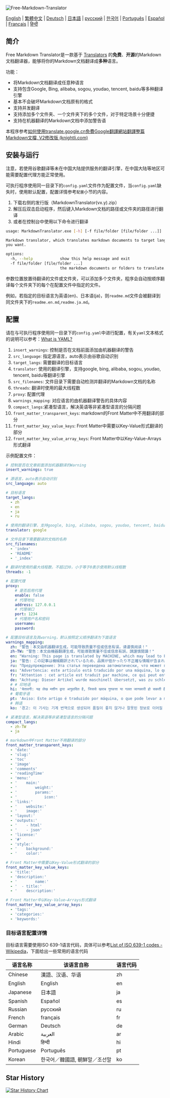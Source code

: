 ![Free-Markdown-Translator](https://socialify.git.ci/CrazyMayfly/Free-Markdown-Translator/image?custom_description=Free+Markdown+Translator%E6%98%AF%E4%B8%80%E6%AC%BE%E5%9F%BA%E4%BA%8E+Translators+%E7%9A%84%E5%85%8D%E8%B4%B9%E3%80%81%E5%BC%80%E6%BA%90%E7%9A%84Markdown%E6%96%87%E6%A1%A3%E7%BF%BB%E8%AF%91%E5%99%A8%EF%BC%8C%E8%83%BD%E5%A4%9F%E5%B0%86%E4%BD%A0%E7%9A%84Markdown%E6%96%87%E6%A1%A3%E7%BF%BB%E8%AF%91%E6%88%90%E4%BB%BB%E6%84%8F%E7%A7%8D%E8%AF%AD%E8%A8%80%E3%80%82&description=1&font=Bitter&forks=1&language=1&name=1&owner=1&pattern=Solid&stargazers=1&theme=Auto)

[English](doc/README.en.md) | [繁體中文](doc/README.zh-tw.md) | [Deutsch](doc/README.de.md) | [日本語](doc/README.ja.md) | [русский](doc/README.ru.md) | [한국어](doc/README.ko.md) | [Português](doc/README.pt.md) | [Español](doc/README.es.md) | [Français](doc/README.fr.md) | [हिन्दी](doc/README.hi.md)

## 简介

Free Markdown Translator是一款基于 [Translators](https://github.com/UlionTse/translators) 的**免费**、**开源**的Markdown文档翻译器，能够将你的Markdown文档翻译成**多种**语言。

功能：

- 将Markdown文档翻译成任意种语言
- 支持包含Google, Bing, alibaba, sogou, youdao, tencent, baidu等多种翻译引擎
- 基本不会破坏Markdown文档原有的格式
- 支持并发翻译
- 支持添加多个文件夹、一个文件夹下的多个文件，对于特定场景十分便捷
- 支持在机器翻译的Markdown文档中添加警告语

本程序参考[如何使用translate.google.cn免費Google翻譯網站翻譯整篇Markdown文檔, V2修改版 (knightli.com)](https://www.knightli.com/zh-tw/2022/04/24/免費-google-翻譯-整篇-markdown-文檔-修改版/)

## 安装与运行

注意，若使用谷歌翻译等未在中国大陆提供服务的翻译引擎，在中国大陆等地区可能需要配置代理方能正常使用。

可执行程序使用同一目录下的`config.yaml`文件作为配置文件，当`config.yaml`缺失时，使用默认配置，配置详情参考`配置`小节的内容。

1. 下载右侧的发行版（MarkdownTranslator(vx.y).zip）
2. 解压后双击启动程序，然后键入Markdown文档的路径或文件夹的路径进行翻译
3. 或者在控制台中使用以下命令进行翻译

```bash
usage: MarkdownTranslator.exe [-h] [-f file/folder [file/folder ...]]

Markdown translator, which translates markdown documents to target languages
you want.

options:
  -h, --help            show this help message and exit
  -f file/folder [file/folder ...]
                        the markdown documents or folders to translate.
```

参数位置放置待翻译的文件或文件夹，可以添加多个文件夹，程序会自动按顺序翻译每个文件夹下的每个在配置文件中指定的文件。

例如，若指定的目标语言为英语(en)、日本语(ja)，则`readme.md`文件会被翻译到同文件夹下的`readme.en.md`,`readme.ja.md`。

## 配置

请在与可执行程序使用同一目录下的`config.yaml`中进行配置，有关`yaml`文本格式的说明可以参考：[What is YAML? ](https://www.redhat.com/en/topics/automation/what-is-yaml)

1. `insert_warnings`: 控制是否在文档前面添加由机器翻译的警告
2. `src_language`: 指定源语言，auto表示由谷歌自动识别
3. `target_langs`: 需要翻译的目标语言
4. `translator`: 使用的翻译引擎，支持google, bing, alibaba, sogou, youdao, tencent, baidu等翻译引擎
5. `src_filenames`: 文件目录下需要自动检测并翻译的Markdown文档的名称
6. `threads`: 翻译时使用的最大线程数
7. `proxy`: 配置代理
8. `warnings_mapping`: 对应语言的由机器翻译警告的具体内容
9. `compact_langs`:紧凑型语言，解决英语等非紧凑型语言的分隔问题
10. `front_matter_transparent_keys`: markdown的Front Matter中不用翻译的部分
11. `front_matter_key_value_keys`: Front Matter中需要以Key-Value形式翻译的部分
12. `front_matter_key_value_array_keys`: Front Matter中以Key-Value-Arrays形式翻译

示例配置文件：

```yaml
# 控制是否在文章前面添加机器翻译的Warning
insert_warnings: true

# 源语言，auto表示自动识别
src_language: auto

# 目标语言
target_langs:
  - zh
  - en
  - ja
  - ru

# 使用的翻译引擎，支持google, bing, alibaba, sogou, youdao, tencent, baidu等翻译引擎
translator: google

# 文件目录下需要翻译的文档的名称
src_filenames:
  - 'index'
  - 'README'
  - '_index'

# 翻译时使用的最大线程数，不超过30，小于等于0表示使用默认线程数
threads: -1

# 配置代理
proxy:
    # 是否启用代理
    enable: false
    # 代理地址
    address: 127.0.0.1
    # 代理端口
    port: 1234
    # 代理用户名和密码
    username:
    password:

# 配置目标语言及其warning，默认按照定义顺序翻译为下面语言
warnings_mapping:
  zh: "警告：本文由机器翻译生成，可能导致质量不佳或信息有误，请谨慎阅读！"
  zh-TW: "警告：本文由機器翻譯生成，可能導致質量不佳或信息有誤，請謹慎閱讀！"
  en: "Warning: This page is translated by MACHINE, which may lead to POOR QUALITY or INCORRECT INFORMATION, please read with CAUTION!"
  ja: "警告: この記事は機械翻訳されているため、品質が低かったり不正確な情報が含まれる可能性があります。よくお読みください。"
  ru: "Предупреждение: Эта статья переведена автоматически, что может привести к некачественной или неверной информации, пожалуйста, внимательно прочитайте!"
  es: "Advertencia: este artículo está traducido por una máquina, lo que puede dar lugar a una mala calidad o información incorrecta. ¡Lea atentamente!"
  fr: "Attention : cet article est traduit par machine, ce qui peut entraîner une mauvaise qualité ou des informations incorrectes, veuillez lire attentivement !"
  de: "Achtung: Dieser Artikel wurde maschinell übersetzt, was zu schlechter Qualität oder falschen Informationen führen kann, bitte sorgfältig lesen!"
  # # 印地语
  hi: 'चेतावनी: यह लेख मशीन द्वारा अनुवादित है, जिससे खराब गुणवत्ता या गलत जानकारी हो सकती है, कृपया ध्यान से पढ़ें!'
  # 葡萄牙语
  pt: 'Aviso: Este artigo é traduzido por máquina, o que pode levar a má qualidade ou informações incorretas, leia com atenção!'
  # 韩语
  ko: '경고: 이 기사는 기계 번역으로 생성되어 품질이 좋지 않거나 잘못된 정보로 이어질 수 있으므로 주의 깊게 읽으십시오!'

# 紧凑型语言，解决英语等非紧凑型语言的分隔问题
compact_langs:
  - zh-TW
  - ja

# markdown中Front Matter不用翻译的部分
front_matter_transparent_keys:
  - 'date:'
  - 'slug:'
  - 'toc'
  - 'image'
  - 'comments'
  - 'readingTime'
  - 'menu:'
  - '    main:'
  - '        weight:'
  - '        params:'
  - '            icon:'
  - 'links:'
  - '    website:'
  - '    image:'
  - 'layout:'
  - 'outputs:'
  - '    - html'
  - '    - json'
  - 'license:'
  - '#'
  - 'style:'
  - '    background:'
  - '    color:'

# Front Matter中需要以Key-Value形式翻译的部分
front_matter_key_value_keys:
  - 'title:'
  - 'description:'
  - '        name:'
  - '  - title:'
  - '    description:'

# Front Matter中以Key-Value—Arrays形式翻译
front_matter_key_value_array_keys:
  - 'tags:'
  - 'categories:'
  - 'keywords:'
```

### 目标语言配置详情

目标语言需要使用ISO 639-1语言代码，具体可以参考[List of ISO 639-1 codes - Wikipedia](https://en.wikipedia.org/wiki/List_of_ISO_639-1_codes)，下面给出一些常用的语言代码

| 语言名称   | 该语言自称                     | 语言代码 |
| ---------- | ------------------------------ | -------- |
| Chinese    | 漢語、汉语、华语               | zh       |
| English    | English                        | en       |
| Japanese   | 日本語                         | ja       |
| Spanish    | Español                        | es       |
| Russian    | русский                        | ru       |
| French     | français                       | fr       |
| German     | Deutsch                        | de       |
| Arabic     | العربية                        | ar       |
| Hindi      | हिन्दी                          | hi       |
| Portuguese | Português                      | pt       |
| Korean     | 한국어／韓國語, 朝鮮말／조선말 | ko       |

## Star History

<a href="https://star-history.com/#CrazyMayfly/Free-Markdown-Translator&Date">
 <picture>
   <source media="(prefers-color-scheme: dark)" srcset="https://api.star-history.com/svg?repos=CrazyMayfly/Free-Markdown-Translator&type=Date&theme=dark" />
   <source media="(prefers-color-scheme: light)" srcset="https://api.star-history.com/svg?repos=CrazyMayfly/Free-Markdown-Translator&type=Date" />
   <img alt="Star History Chart" src="https://api.star-history.com/svg?repos=CrazyMayfly/Free-Markdown-Translator&type=Date" />
 </picture>
</a>
